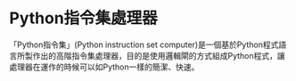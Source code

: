 Python指令集處理器
===
「Python指令集」(Python instruction set computer)是一個基於Python程式語言所製作出的高階指令集處理器，目的是使用邏輯閘的方式組成Python程式，讓處理器在運作的時候可以如Python一樣的簡潔、快速。
